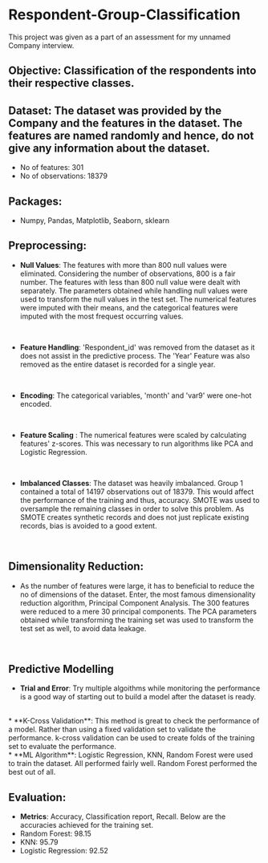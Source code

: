 # Respondent-Group-Classification
This project was given as a part of an assessment for my unnamed Company interview.

## Objective: Classification of the respondents into their respective classes. 

## Dataset: The dataset was provided by the Company and the features in the dataset. The features are named randomly and hence, do not give any information about the dataset.
* No of features: 301
* No of observations: 18379

## Packages:
* Numpy, Pandas, Matplotlib, Seaborn, sklearn

## Preprocessing:
* **Null Values**: The features with more than 800 null values were eliminated. Considering the number of observations, 800 is a fair number. The features with less than 800 null value were dealt with separately. The parameters obtained while handling null values were used to transform the null values in the test set. The numerical features were imputed with their means, and the categorical features were imputed with the most frequest occurring values.
<br />

* **Feature Handling**: 'Respondent_id' was removed from the dataset as it does not assist in the predictive process. The 'Year' Feature was also removed as the entire dataset is recorded for a single year.
<br />

* **Encoding**: The categorical variables, 'month' and 'var9' were one-hot encoded.
<br />

* **Feature Scaling** : The numerical features were scaled by calculating features' z-scores. This was necessary to run algorithms like PCA and Logistic Regression.
<br />

* **Imbalanced Classes**: The dataset was heavily imbalanced. Group 1 contained a total of 14197 observations out of 18379. This would affect the performance of the training and thus, accuracy. SMOTE was used to oversample the remaining classes in order to solve this problem. As SMOTE creates synthetic records and does not just replicate existing records, bias is avoided to a good extent.
<br />

## Dimensionality Reduction: 
* As the number of features were large, it has to beneficial to reduce the no of dimensions of the dataset. Enter, the most famous dimensionality reduction algorithm, Principal Component Analysis. The 300 features were reduced to a mere 30 principal components. The PCA parameters obtained while transforming the training set was used to transform the test set as well, to avoid data leakage.
<br />

## Predictive Modelling
* **Trial and Error**: Try multiple algoithms while monitoring the performance is a good way of starting out to build a model after the dataset is ready.
<br />
* **K-Cross Validation**: This method is great to check the performance of a model. Rather than using a fixed validation set to validate the performance. k-cross validation can be used to create folds of the training set to evaluate the performance.
<br />
* **ML Algorithm**: Logistic Regression, KNN, Random Forest were used to train the dataset. All performed fairly well. Random Forest performed the best out of all.

## Evaluation:
* **Metrics**: Accuracy, Classification report, Recall. Below are the accuracies achieved for the training set.
* Random Forest: 98.15
* KNN: 95.79
* Logistic Regression: 92.52


